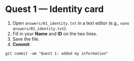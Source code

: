 # Quest 1 — Identity card

1. Open `answers/01_identity.txt` in a text editor (e.g.,
   `nano answers/01_identity.txt`).
2. Fill in your **Name** and **ID** on the two lines.
3. Save the file.
4. **Commit**:

```
git commit -am "Quest 1: added my information"
```
